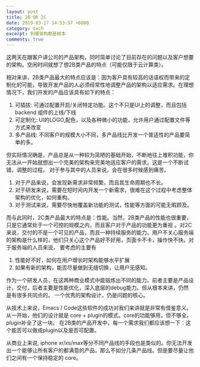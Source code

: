 ```yaml
---
layout: post
title: 2B OR 2C
date: 2019-03-17 14:53:57 +0800
category: tech
excerpt: 到哪架构都是根本
comments: true
---
```


这两天在跟客户讲公司的产品架构，同时简单讨论了目前存在的问题以及客户想要的架构。空闲时间就想了想2B类产品的特点（可能仅限于云计算类）。

相对来讲，2B类产品最大的特点应该是：因为客户具有较高的话语权而带来的定制化的可能，导致开发产品的人必须经常性地调整产品的架构以适应需求。在理想情况下，我们开发的产品应该具有如下的特点：

1. 可插拔: 可通过配置开启/关闭特定功能。这个不只是UI上的调整，而且包括 backend 组件的上线/下线
2. 可定制化: UI的LOGO,配色，以及各种微小的功能，允许用户通过配置文件等方式来改变
3. 多产品线: 不同客户的规模大小不同，多产品线比开发一个普适性的产品要简单的多。

但实际情况确是，产品总是从一种较为简陋的基础开始，不断地往上堆积功能，你无法从一开始就想出一个完美的架构来完美地适应客户的需求。这是一个不断试错，调整的过程。
对于参与其中的人员来说，会在很多时候感到痛苦。

1. 对于产品来说，会发现新需求非常频繁，而且其生命周期也不长。
2. 对于研发来说，需要在短时间内开发一个新需求，很难在这个过程中考虑整体架构的优化，如何重构。
3. 对于测试来说，需要尽快地覆盖新功能的测试，性能等方面的可能无暇顾及。


而与此同时，2C类产品最大的特点是：性能。当然，2B类产品的性能也很重要，只是它通常处于一个可控的规模之内，而且客户对于产品的功能更为重视
。对2C来说，交付的不是一个可见的产品，而且一种持续服务的能力。用户不关心服务端的架构是什么样的，他们只关心这个产品好不好用，页面卡不卡，操作快不快。对于服务端的人员来说，
要考虑的主要有

1. 性能好不好，如何在用户增长时架构能够水平扩展
2. 如果有新的架构，能否尽量做到无缝切换，让用户无感知。

作为一个研发人员，在这两种商业模式中能锻炼出不同的能力。前者主要是产品设计，交付，后者主要是性能优化，深入底层的debug能力。但从根本来讲，仍然是有很多共同点的。
一个优秀的架构设计，仍是问题的核心。

从技术上来说，Emacs / Code这些软件的成功对我们来讲就是非常有借鉴意义。从一开始，他们的设计就是 core + plugin的模式。core的功能够用，但不够全。plugin补全了这一块。
在2B类的产品开发中，每一个需求我们都应该想一下：这个能否可以做成plugin以及是否可配置。

从商业上来说, iphone xr/xs/max等分不同产品线的手段也是类似的。你无法开发出一个能够让所有客户的都满意的产品，那么不如分几条产品线。但是要尽量让他们之间有一个保持稳定的 core。



